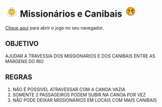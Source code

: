 <h1> <img src="https://github.com/MatheusLPolidoro/Missionarios-e-Canibais/blob/main/Missionarios-e-canibais/image/anjo.gif" alt="Anjo" width="40"> Missionários e Canibais <img src="https://github.com/MatheusLPolidoro/Missionarios-e-Canibais/blob/main/Missionarios-e-canibais/image/demon.gif" alt="Demonio" width = "40"> </h1>
<a href="https://matheuslpolidoro.github.io/Missionarios-e-Canibais/projeto-web/" alt="Jogo">Clique aqui</a> para abrir o jogo no seu navegador.
<h2>OBJETIVO</h2>
<p>AJUDAR A TRAVESSIA DOS MISSIONARIOS E DOS CANIBAIS ENTRE AS MARGENS DO RIO</p>
<h2>REGRAS</h2>
<ol>
  <li>NÃO É POSSIVEL ATRAVESSAR COM A CANOA VAZIA</li>
  <li>SOMENTE 2 PASSAGEIROS PODEM SUBIR NA CANOA POR VEZ</li>
  <li>NÃO PODE DEIXAR MISSIONÁRIOS EM LOCAIS COM MAIS CANIBAIS</li>
</ol>
